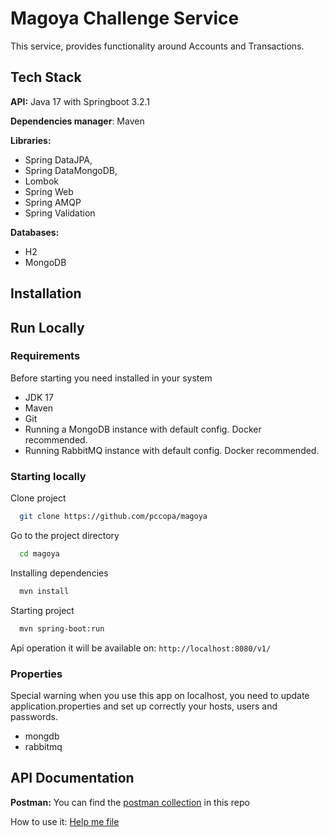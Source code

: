 
# Magoya Challenge Service

This service, provides functionality around Accounts and Transactions.


## Tech Stack

**API:**
Java 17 with Springboot 3.2.1

**Dependencies manager**: Maven

**Libraries:**
- Spring DataJPA,
- Spring DataMongoDB,
- Lombok
- Spring Web
- Spring AMQP
- Spring Validation

**Databases:**
- H2
- MongoDB


## Installation


## Run Locally
### Requirements
Before starting you need installed in your system
- JDK 17
- Maven
- Git
- Running a MongoDB instance with default config. Docker recommended.
- Running RabbitMQ instance with default config. Docker recommended.

### Starting locally
Clone project

```bash
  git clone https://github.com/pccopa/magoya
```
Go to the project directory

```bash
  cd magoya
```

Installing dependencies
```bash
  mvn install
```

Starting project

```bash
  mvn spring-boot:run
```
Api operation it will be available on: ```http://localhost:8080/v1/```

### Properties

Special warning when you use this app on localhost, you need to update application.properties and set up correctly your hosts, users and passwords.
- mongdb
- rabbitmq

## API Documentation

**Postman:**
You can find the [postman collection](Magoya%20Challenge.postman_collection.json) in this repo

How to use it: [Help me file](HELP.md)